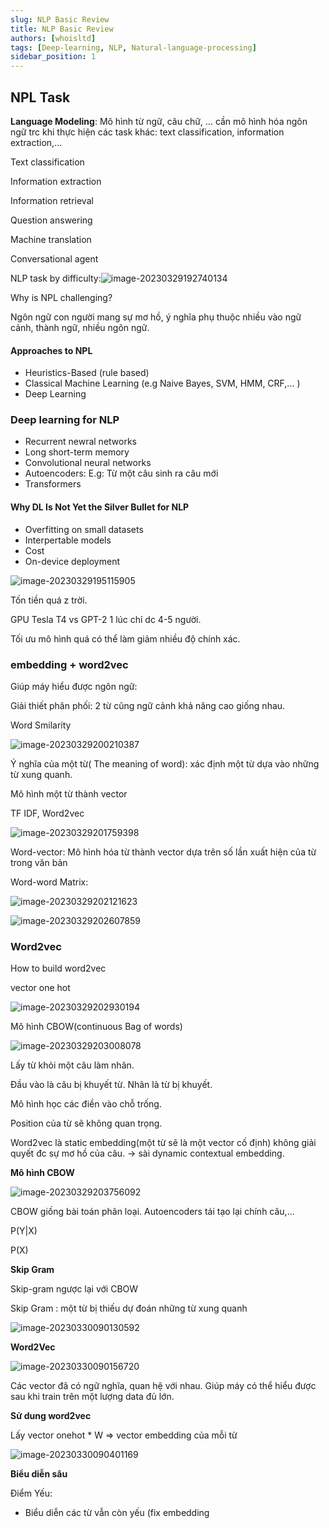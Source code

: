 ```yaml
---
slug: NLP Basic Review
title: NLP Basic Review
authors: [whoisltd]
tags: [Deep-learning, NLP, Natural-language-processing]
sidebar_position: 1
---
```


## NPL  Task

**Language Modeling**: Mô hình từ ngữ, câu chữ, ... cần mô hình hóa ngôn ngữ trc khi thực hiện các task khác: text classification, information extraction,...

Text classification

Information extraction

Information retrieval

Question answering

Machine translation

Conversational agent

NLP task by difficulty:![image-20230329192740134](img/image-20230329192740134.png)

Why is NPL challenging?

Ngôn ngữ con người mang sự mơ hồ, ý nghĩa phụ thuộc nhiều vào ngữ cảnh, thành ngữ, nhiều ngôn ngữ.

#### Approaches to NPL

- Heuristics-Based (rule based)
- Classical Machine Learning (e.g Naive Bayes, SVM, HMM, CRF,... )
- Deep Learning

### Deep learning for NLP

- Recurrent newral networks
- Long short-term memory
- Convolutional neural networks
- Autoencoders: E.g: Từ một câu sinh ra câu mới
- Transformers

#### Why DL Is Not Yet the Silver Bullet for NLP

- Overfitting on small datasets
- Interpertable models
- Cost
- On-device deployment

![image-20230329195115905](img/image-20230329195115905.png)

Tốn tiền quá z trời.

GPU Tesla T4 vs GPT-2 1 lúc chỉ dc 4-5 người.

Tối ưu mô hình quá có thể làm giảm nhiều độ chính xác.

### embedding + word2vec

Giúp máy hiểu được ngôn ngữ: 

Giải thiết phân phối: 2 từ cũng ngữ cảnh khả năng cao giống nhau.

Word Smilarity

![image-20230329200210387](img/image-20230329200210387.png)

Ý nghĩa của một từ( The meaning of word): xác định một từ dựa vào những từ xung quanh.

Mô hình một từ thành vector

TF IDF, Word2vec

![image-20230329201759398](img/image-20230329201759398.png)

Word-vector: Mô hình hóa từ thành vector dựa trên số lần xuất hiện của từ trong văn bản

Word-word Matrix: 

![image-20230329202121623](img/image-20230329202121623.png)

![image-20230329202607859](img/image-20230329202607859.png)

### Word2vec

How to build word2vec

vector one hot

![image-20230329202930194](img/image-20230329202930194.png)

Mô hình CBOW(continuous Bag of words)

![image-20230329203008078](img/image-20230329203008078.png)

Lấy từ khỏi một câu làm nhãn.

Đầu vào là câu bị khuyết từ. Nhãn là từ bị khuyết.

Mô hình học các điền vào chỗ trống. 

Position của từ sẽ không quan trọng.

Word2vec là static embedding(một từ sẽ là một vector cố định) không giải quyết đc sự mơ hồ của câu. -> sài dynamic contextual embedding. 

**Mô hình CBOW**

![image-20230329203756092](img/image-20230329203756092.png)

CBOW giống bài toán phân loại. Autoencoders tái tạo lại chính câu,...

P(Y|X)

P(X)

**Skip Gram**

Skip-gram ngược lại với CBOW

Skip Gram : một từ bị thiếu dự đoán những từ xung quanh

![image-20230330090130592](img/image-20230330090130592.png)

**Word2Vec**

![image-20230330090156720](img/image-20230330090156720.png)

Các vector đã có ngữ nghĩa, quan hệ với nhau. Giúp máy có thể hiểu được sau khi train trên một lượng data đủ lớn.

**Sử dung word2vec**

Lấy vector onehot * W => vector embedding của mỗi từ

![image-20230330090401169](img/image-20230330090401169.png)

**Biểu diễn sâu**

Điểm Yếu: 

- Biểu diễn các từ vẫn còn yếu (fix embedding